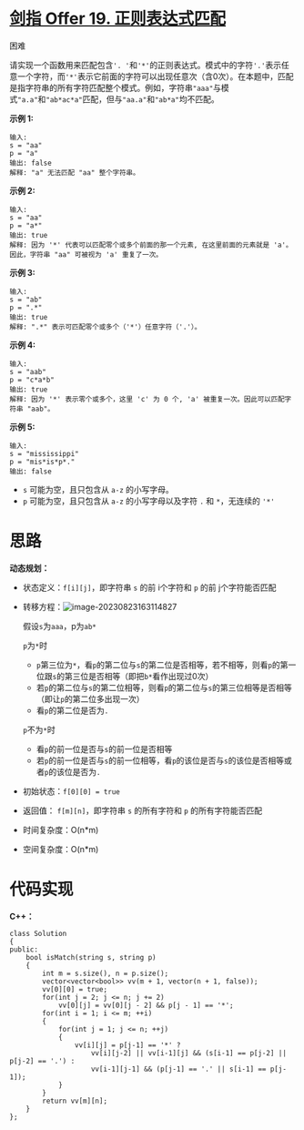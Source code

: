 # [剑指 Offer 19. 正则表达式匹配](https://leetcode.cn/problems/zheng-ze-biao-da-shi-pi-pei-lcof/)

困难



请实现一个函数用来匹配包含`'. '`和`'*'`的正则表达式。模式中的字符`'.'`表示任意一个字符，而`'*'`表示它前面的字符可以出现任意次（含0次）。在本题中，匹配是指字符串的所有字符匹配整个模式。例如，字符串`"aaa"`与模式`"a.a"`和`"ab*ac*a"`匹配，但与`"aa.a"`和`"ab*a"`均不匹配。

**示例 1:**

```
输入:
s = "aa"
p = "a"
输出: false
解释: "a" 无法匹配 "aa" 整个字符串。
```

**示例 2:**

```
输入:
s = "aa"
p = "a*"
输出: true
解释: 因为 '*' 代表可以匹配零个或多个前面的那一个元素, 在这里前面的元素就是 'a'。因此，字符串 "aa" 可被视为 'a' 重复了一次。
```

**示例 3:**

```
输入:
s = "ab"
p = ".*"
输出: true
解释: ".*" 表示可匹配零个或多个（'*'）任意字符（'.'）。
```

**示例 4:**

```
输入:
s = "aab"
p = "c*a*b"
输出: true
解释: 因为 '*' 表示零个或多个，这里 'c' 为 0 个, 'a' 被重复一次。因此可以匹配字符串 "aab"。
```

**示例 5:**

```
输入:
s = "mississippi"
p = "mis*is*p*."
输出: false
```

- `s` 可能为空，且只包含从 `a-z` 的小写字母。
- `p` 可能为空，且只包含从 `a-z` 的小写字母以及字符 `.` 和 `*`，无连续的 `'*'`



# 思路

**动态规划：**

- 状态定义：`f[i][j]`，即字符串 `s` 的前 i个字符和 `p` 的前 j个字符能否匹配

- 转移方程：![image-20230823163114827](https://angela-typora.oss-cn-guangzhou.aliyuncs.com/typora/image-20230823163114827.png)

  假设`s`为`aaa`，p为`ab*`

  `p`为`*`时

  - `p`第三位为`*`，看`p`的第二位与`s`的第二位是否相等，若不相等，则看`p`的第一位跟`s`的第三位是否相等（即把`b*`看作出现过0次）
  - 若`p`的第二位与`s`的第二位相等，则看`p`的第二位与`s`的第三位相等是否相等（即让`p`的第二位多出现一次）
  - 看`p`的第二位是否为`.`

  `p`不为`*`时

  - 看`p`的前一位是否与`s`的前一位是否相等
  - 若`p`的前一位是否与`s`的前一位相等，看`p`的该位是否与`s`的该位是否相等或者`p`的该位是否为`.`

- 初始状态：`f[0][0] = true`

- 返回值： `f[m][n]`，即字符串 `s` 的所有字符和 `p` 的所有字符能否匹配

- 时间复杂度：O(n*m)

- 空间复杂度：O(n*m)



# 代码实现

**C++：**

```
class Solution
{
public:
    bool isMatch(string s, string p)
    {
        int m = s.size(), n = p.size();
        vector<vector<bool>> vv(m + 1, vector(n + 1, false));
        vv[0][0] = true;
        for(int j = 2; j <= n; j += 2)
            vv[0][j] = vv[0][j - 2] && p[j - 1] == '*';
        for(int i = 1; i <= m; ++i)
        {
            for(int j = 1; j <= n; ++j)
            {
                vv[i][j] = p[j-1] == '*' ?
                    vv[i][j-2] || vv[i-1][j] && (s[i-1] == p[j-2] || p[j-2] == '.') :
                    vv[i-1][j-1] && (p[j-1] == '.' || s[i-1] == p[j-1]);
            }
        }
        return vv[m][n];
    }
};
```

